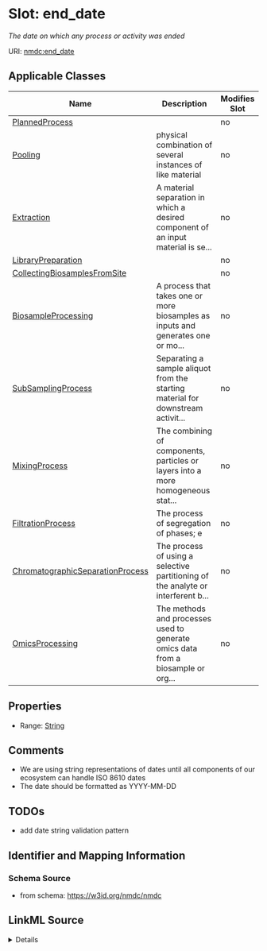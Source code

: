 # Slot: end_date


_The date on which any process or activity was ended_



URI: [nmdc:end_date](https://w3id.org/nmdc/end_date)



<!-- no inheritance hierarchy -->




## Applicable Classes

| Name | Description | Modifies Slot |
| --- | --- | --- |
[PlannedProcess](PlannedProcess.md) |  |  no  |
[Pooling](Pooling.md) | physical combination of several instances of like material |  no  |
[Extraction](Extraction.md) | A material separation in which a desired component of an input material is se... |  no  |
[LibraryPreparation](LibraryPreparation.md) |  |  no  |
[CollectingBiosamplesFromSite](CollectingBiosamplesFromSite.md) |  |  no  |
[BiosampleProcessing](BiosampleProcessing.md) | A process that takes one or more biosamples as inputs and generates one or mo... |  no  |
[SubSamplingProcess](SubSamplingProcess.md) | Separating a sample aliquot from the starting material for downstream activit... |  no  |
[MixingProcess](MixingProcess.md) | The combining of components, particles or layers into a more homogeneous stat... |  no  |
[FiltrationProcess](FiltrationProcess.md) | The process of segregation of phases; e |  no  |
[ChromatographicSeparationProcess](ChromatographicSeparationProcess.md) | The process of using a selective partitioning of the analyte or interferent b... |  no  |
[OmicsProcessing](OmicsProcessing.md) | The methods and processes used to generate omics data from a biosample or org... |  no  |







## Properties

* Range: [String](String.md)





## Comments

* We are using string representations of dates until all components of our ecosystem can handle ISO 8610 dates
* The date should be formatted as YYYY-MM-DD

## TODOs

* add date string validation pattern

## Identifier and Mapping Information







### Schema Source


* from schema: https://w3id.org/nmdc/nmdc




## LinkML Source

<details>
```yaml
name: end_date
description: The date on which any process or activity was ended
todos:
- add date string validation pattern
comments:
- We are using string representations of dates until all components of our ecosystem
  can handle ISO 8610 dates
- The date should be formatted as YYYY-MM-DD
from_schema: https://w3id.org/nmdc/nmdc
rank: 1000
alias: end_date
domain_of:
- PlannedProcess
range: string

```
</details>
